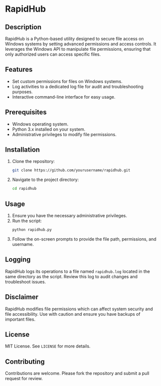 # RapidHub

## Description
RapidHub is a Python-based utility designed to secure file access on Windows systems by setting advanced permissions and access controls. It leverages the Windows API to manipulate file permissions, ensuring that only authorized users can access specific files.

## Features
- Set custom permissions for files on Windows systems.
- Log activities to a dedicated log file for audit and troubleshooting purposes.
- Interactive command-line interface for easy usage.

## Prerequisites
- Windows operating system.
- Python 3.x installed on your system.
- Administrative privileges to modify file permissions.

## Installation
1. Clone the repository:
   ```bash
   git clone https://github.com/yourusername/rapidhub.git
   ```
2. Navigate to the project directory:
   ```bash
   cd rapidhub
   ```

## Usage
1. Ensure you have the necessary administrative privileges.
2. Run the script:
   ```bash
   python rapidhub.py
   ```
3. Follow the on-screen prompts to provide the file path, permissions, and username.

## Logging
RapidHub logs its operations to a file named `rapidhub.log` located in the same directory as the script. Review this log to audit changes and troubleshoot issues.

## Disclaimer
RapidHub modifies file permissions which can affect system security and file accessibility. Use with caution and ensure you have backups of important files.

## License
MIT License. See `LICENSE` for more details.

## Contributing
Contributions are welcome. Please fork the repository and submit a pull request for review.